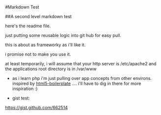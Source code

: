 #Markdown Test

##A second level markdown test

here's the readme file.

just putting some reusable logic into git hub for easy pull.

this is about as frameworky as i'll like it.

i promise not to make you use it.

at least temporarily, i will assume that your http server is /etc/apache2 and the applications root directory is in /var/www

* as i learn php i'm just pulling over app concepts from other environs. inspired by [html5-boilerplate](http://github.com/paulirish/html5-boilerplate) .... i'll have to dig in there for more inspiration :)

* gist test:

https://gist.github.com/662514